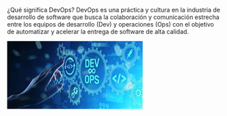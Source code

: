 ¿Qué significa DevOps?
DevOps es una práctica y cultura en la industria de desarrollo de software que busca la colaboración y comunicación estrecha entre los equipos de desarrollo (Dev) y operaciones (Ops) con el objetivo de automatizar y acelerar la entrega de software de alta calidad. 

![dev](/img/devops3.jpeg)
